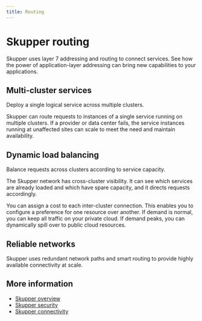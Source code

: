 ```yaml
---
title: Routing
---
```


# Skupper routing

Skupper uses layer 7 addressing and routing to connect services.  See
how the power of application-layer addressing can bring new
capabilities to your applications.

## Multi-cluster services

Deploy a single logical service across multiple clusters.

Skupper can route requests to instances of a single service running on
multiple clusters.  If a provider or data center fails, the service
instances running at unaffected sites can scale to meet the need and
maintain availability.

## Dynamic load balancing

Balance requests across clusters according to service capacity.

The Skupper network has cross-cluster visibility.  It can see which
services are already loaded and which have spare capacity, and it
directs requests accordingly.

You can assign a cost to each inter-cluster connection.  This enables
you to configure a preference for one resource over another.  If
demand is normal, you can keep all traffic on your private cloud.  If
demand peaks, you can dynamically spill over to public cloud
resources.

<!-- ## Multicast request forwarding -->

<!-- {{lipsum()}} -->

## Reliable networks

Skupper uses redundant network paths and smart routing to provide
highly available connectivity at scale.

## More information

 - [Skupper overview](overview.html)
 - [Skupper security](security.html)
 - [Skupper connectivity](connectivity.html)
